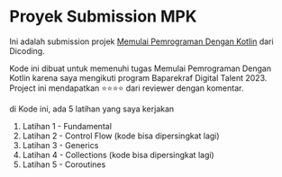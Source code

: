# Proyek Submission MPK 

Ini adalah submission projek [Memulai Pemrograman Dengan Kotlin]([url](https://www.dicoding.com/academies/80)https://www.dicoding.com/academies/80) dari Dicoding.

Kode ini dibuat untuk memenuhi tugas Memulai Pemrograman Dengan Kotlin karena saya mengikuti program Baparekraf Digital Talent 2023. Project ini mendapatkan ⭐⭐⭐⭐ dari reviewer dengan komentar.

di Kode ini, ada 5 latihan yang saya kerjakan

  1.  Latihan 1 - Fundamental
  2.  Latihan 2 - Control Flow (kode bisa dipersingkat lagi)
  3.  Latihan 3 - Generics
  4.  Latihan 4 - Collections (kode bisa dipersingkat lagi)
  5.  Latihan 5 - Coroutines

